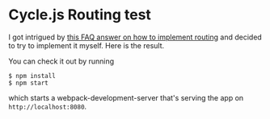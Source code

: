 # Cycle.js Routing test

I got intrigued by [this FAQ answer on how to implement routing][faq] and
decided to try to implement it myself. Here is the result.

You can check it out by running

```
$ npm install
$ npm start
```

which starts a webpack-development-server that's serving the app on
`http://localhost:8080`.

[faq]: https://github.com/staltz/cycle/blob/master/docs/faq.md#how-to-implement-routing-and-manage-different-pages
